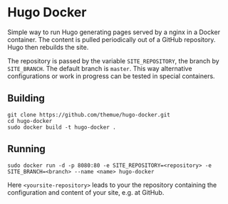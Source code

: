 # Hugo Docker

Simple way to run Hugo generating pages served by a nginx in a Docker container.
The content is pulled periodically out of a GitHub repository. Hugo then rebuilds
the site.

The repository is passed by the variable `SITE_REPOSITORY`, the branch by
`SITE_BRANCH`. The default branch is `master`. This way alternative configurations
or work in progress can be tested in special containers.

## Building

```
git clone https://github.com/themue/hugo-docker.git
cd hugo-docker
sudo docker build -t hugo-docker .
```

## Running

```
sudo docker run -d -p 8080:80 -e SITE_REPOSITORY=<repository> -e SITE_BRANCH=<branch> --name <name> hugo-docker
```

Here `<yoursite-repository>` leads to your the repository containing
the configuration and content of your site, e.g. at GitHub.
